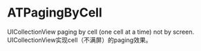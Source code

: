 # ATPagingByCell
UICollectionView paging by cell (one cell at a time) not by screen. UICollectionView实现cell（不满屏）的paging效果。

